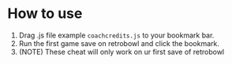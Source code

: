 # How to use
1) Drag .js file example ``coachcredits.js`` to your bookmark bar.
2) Run the first game save on retrobowl and click the bookmark.
3) (NOTE) These cheat will only work on ur first save of retrobowl
